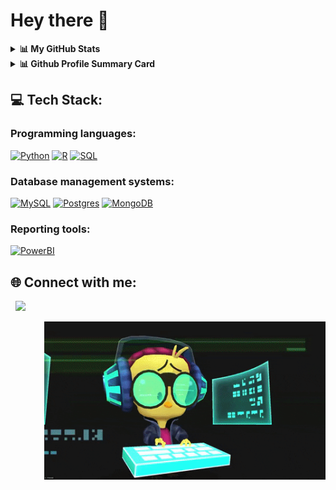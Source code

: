 # Hey there :wave:

<details>
    <summary><strong> 📊 My GitHub Stats</strong></summary>
      <p align="center">
      <img align="center" src="https://github-readme-stats.vercel.app/api?username=georgekalf&show_icons=true&count_private=true&include_all_commits=true&line_height=21%22%20alt=%22George%27s%20Github%20Stats&title_color=29315F&text_color=29315F&icon_color=686466&hide_border=True" alt="George's Github Stats"/>
          <img align="center" src="https://github-readme-stats.vercel.app/api/top-langs/?username=georgekalf&hide_langs_below=18&line_height=27&layout=compact&title_color=29315F&text_color=29315F&hide_border=True"/>
          <img width="48%" src="https://github-readme-streak-stats.herokuapp.com/?user=georgekalf&theme=lightred" />
      <img align="center" src="https://github-profile-trophy.vercel.app/?username=georgekalf&column=7&title_color=29315F&text_color=29315F&icon_color=686466&hide_border=True" alt="George's Github Trophy" />
      </p>
</details>

<details>
    <summary><strong> 📊 Github Profile Summary Card</strong></summary>
    <img src="https://github-profile-summary-cards.vercel.app/api/cards/profile-details?username=georgekalf&theme=brown"/>
</details>    

## 💻 Tech Stack:

### Programming languages: 
<a href="https://www.python.org/"><img alt="Python" src="https://img.shields.io/badge/Python-3476ab.svg?logo=python&logoColor=ffd542"></a>
<a href="https://www.r-project.org/"><img alt="R" src="https://img.shields.io/badge/R-276DC3.svg?logo=r&logoColor=white"></a>
<a href="https://github.com/search?q=user%3Apapaemman+language%3Asql"><img alt="SQL" src="https://custom-icon-badges.herokuapp.com/badge/SQL-025E8C.svg?logo=database&logoColor=white"></a>

### Database management systems:
<a href="https://mysql.com/"><img alt="MySQL" src="https://img.shields.io/badge/MySQL-blue.svg?logo=MySQL&logoColor=white"></a>
<a href="https://Postgres.org/"><img alt="Postgres" src="https://img.shields.io/badge/Postgres-4d77cf.svg?logo=Postgres&logoColor=white"></a>
<a href="https://MongoDB.org/"><img alt="MongoDB" src="https://img.shields.io/badge/MongoDB-1f655.svg?logo=MongoDB&logoColor=white"></a>

### Reporting tools:
<a href="https://www.microsoft.com/en-gb/power-platform/products/power-bi/"><img alt="PowerBI" src="https://img.shields.io/badge/PowerBI-F2C811?style=flat&logo=powerbi&logoColor=black"></a>


## 🌐 Connect with me:
&nbsp; <a href="https://www.linkedin.com/in/georgios-kalfas/" target="_blank" rel="noopener noreferrer"><img src="https://img.icons8.com/plasticine/100/000000/linkedin.png" width="70" /></a>

<img src="https://github.com/georgekalf/georgekalf/blob/main/giphy.gif" align="right" width="450" /></a>


